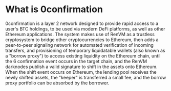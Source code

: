 # What is 0confirmation

0confirmation is a layer 2 network designed to provide rapid access to a user's BTC holdings, to be used via modern DeFi platforms, as well as other Ethereum applications. The system makes use of RenVM as a trustless cryptosystem to bridge other cryptocurrencies to Ethereum, then adds a peer-to-peer signaling network for automated verification of incoming transfers, and provisioning of temporary liquidatable wallets (also known as a "borrow proxy") to access existing liquidity on the Ethereum chain, until the 6 confirmation event occurs in the target chain, and the RenVM darknodes publish a valid signature to shift in the assets onto Ethereum. When the shift event occurs on Ethereum, the lending pool receives the newly shifted assets, the "keeper" is transferred a small fee, and the borrow proxy portfolio can be absorbed by the borrower.
